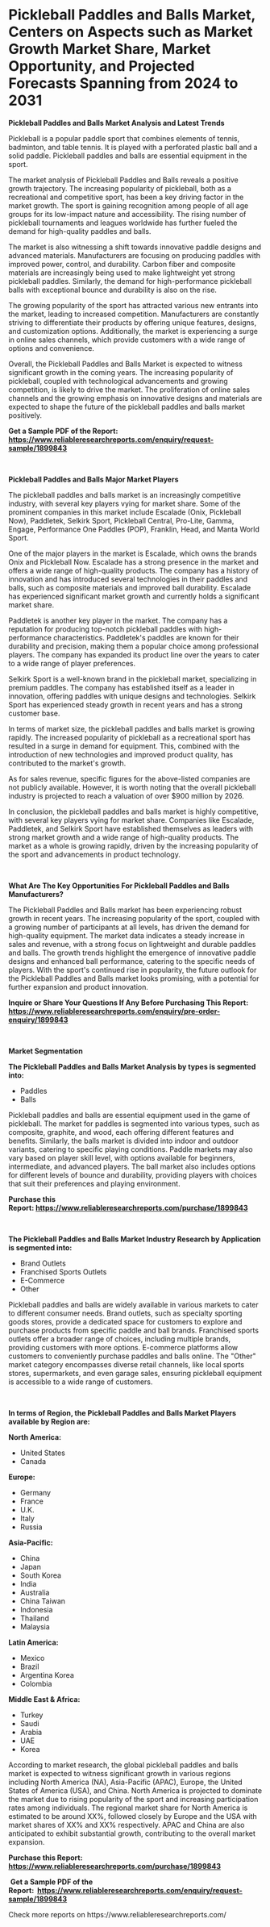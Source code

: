 <p><h1>Pickleball Paddles and Balls Market, Centers on Aspects such as Market Growth Market Share, Market Opportunity, and Projected Forecasts Spanning from 2024 to 2031</h1></p><p><strong>Pickleball Paddles and Balls Market Analysis and Latest Trends</strong></p>
<p><p>Pickleball is a popular paddle sport that combines elements of tennis, badminton, and table tennis. It is played with a perforated plastic ball and a solid paddle. Pickleball paddles and balls are essential equipment in the sport.</p><p>The market analysis of Pickleball Paddles and Balls reveals a positive growth trajectory. The increasing popularity of pickleball, both as a recreational and competitive sport, has been a key driving factor in the market growth. The sport is gaining recognition among people of all age groups for its low-impact nature and accessibility. The rising number of pickleball tournaments and leagues worldwide has further fueled the demand for high-quality paddles and balls.</p><p>The market is also witnessing a shift towards innovative paddle designs and advanced materials. Manufacturers are focusing on producing paddles with improved power, control, and durability. Carbon fiber and composite materials are increasingly being used to make lightweight yet strong pickleball paddles. Similarly, the demand for high-performance pickleball balls with exceptional bounce and durability is also on the rise.</p><p>The growing popularity of the sport has attracted various new entrants into the market, leading to increased competition. Manufacturers are constantly striving to differentiate their products by offering unique features, designs, and customization options. Additionally, the market is experiencing a surge in online sales channels, which provide customers with a wide range of options and convenience.</p><p>Overall, the Pickleball Paddles and Balls Market is expected to witness significant growth in the coming years. The increasing popularity of pickleball, coupled with technological advancements and growing competition, is likely to drive the market. The proliferation of online sales channels and the growing emphasis on innovative designs and materials are expected to shape the future of the pickleball paddles and balls market positively.</p></p>
<p><strong>Get a Sample PDF of the Report:&nbsp; <a href="https://www.reliableresearchreports.com/enquiry/request-sample/1899843">https://www.reliableresearchreports.com/enquiry/request-sample/1899843</a></strong></p>
<p>&nbsp;</p>
<p><strong>Pickleball Paddles and Balls Major Market Players</strong></p>
<p><p>The pickleball paddles and balls market is an increasingly competitive industry, with several key players vying for market share. Some of the prominent companies in this market include Escalade (Onix, Pickleball Now), Paddletek, Selkirk Sport, Pickleball Central, Pro-Lite, Gamma, Engage, Performance One Paddles (POP), Franklin, Head, and Manta World Sport.</p><p>One of the major players in the market is Escalade, which owns the brands Onix and Pickleball Now. Escalade has a strong presence in the market and offers a wide range of high-quality products. The company has a history of innovation and has introduced several technologies in their paddles and balls, such as composite materials and improved ball durability. Escalade has experienced significant market growth and currently holds a significant market share.</p><p>Paddletek is another key player in the market. The company has a reputation for producing top-notch pickleball paddles with high-performance characteristics. Paddletek's paddles are known for their durability and precision, making them a popular choice among professional players. The company has expanded its product line over the years to cater to a wide range of player preferences.</p><p>Selkirk Sport is a well-known brand in the pickleball market, specializing in premium paddles. The company has established itself as a leader in innovation, offering paddles with unique designs and technologies. Selkirk Sport has experienced steady growth in recent years and has a strong customer base.</p><p>In terms of market size, the pickleball paddles and balls market is growing rapidly. The increased popularity of pickleball as a recreational sport has resulted in a surge in demand for equipment. This, combined with the introduction of new technologies and improved product quality, has contributed to the market's growth.</p><p>As for sales revenue, specific figures for the above-listed companies are not publicly available. However, it is worth noting that the overall pickleball industry is projected to reach a valuation of over $900 million by 2026.</p><p>In conclusion, the pickleball paddles and balls market is highly competitive, with several key players vying for market share. Companies like Escalade, Paddletek, and Selkirk Sport have established themselves as leaders with strong market growth and a wide range of high-quality products. The market as a whole is growing rapidly, driven by the increasing popularity of the sport and advancements in product technology.</p></p>
<p>&nbsp;</p>
<p><strong>What Are The Key Opportunities For Pickleball Paddles and Balls Manufacturers?</strong></p>
<p><p>The Pickleball Paddles and Balls market has been experiencing robust growth in recent years. The increasing popularity of the sport, coupled with a growing number of participants at all levels, has driven the demand for high-quality equipment. The market data indicates a steady increase in sales and revenue, with a strong focus on lightweight and durable paddles and balls. The growth trends highlight the emergence of innovative paddle designs and enhanced ball performance, catering to the specific needs of players. With the sport's continued rise in popularity, the future outlook for the Pickleball Paddles and Balls market looks promising, with a potential for further expansion and product innovation.</p></p>
<p><strong>Inquire or Share Your Questions If Any Before Purchasing This Report: <a href="https://www.reliableresearchreports.com/enquiry/pre-order-enquiry/1899843">https://www.reliableresearchreports.com/enquiry/pre-order-enquiry/1899843</a></strong></p>
<p>&nbsp;</p>
<p><strong>Market Segmentation</strong></p>
<p><strong>The Pickleball Paddles and Balls Market Analysis by types is segmented into:</strong></p>
<p><ul><li>Paddles</li><li>Balls</li></ul></p>
<p><p>Pickleball paddles and balls are essential equipment used in the game of pickleball. The market for paddles is segmented into various types, such as composite, graphite, and wood, each offering different features and benefits. Similarly, the balls market is divided into indoor and outdoor variants, catering to specific playing conditions. Paddle markets may also vary based on player skill level, with options available for beginners, intermediate, and advanced players. The ball market also includes options for different levels of bounce and durability, providing players with choices that suit their preferences and playing environment.</p></p>
<p><strong>Purchase this Report:&nbsp;<a href="https://www.reliableresearchreports.com/purchase/1899843">https://www.reliableresearchreports.com/purchase/1899843</a></strong></p>
<p>&nbsp;</p>
<p><strong>The Pickleball Paddles and Balls Market Industry Research by Application is segmented into:</strong></p>
<p><ul><li>Brand Outlets</li><li>Franchised Sports Outlets</li><li>E-Commerce</li><li>Other</li></ul></p>
<p><p>Pickleball paddles and balls are widely available in various markets to cater to different consumer needs. Brand outlets, such as specialty sporting goods stores, provide a dedicated space for customers to explore and purchase products from specific paddle and ball brands. Franchised sports outlets offer a broader range of choices, including multiple brands, providing customers with more options. E-commerce platforms allow customers to conveniently purchase paddles and balls online. The "Other" market category encompasses diverse retail channels, like local sports stores, supermarkets, and even garage sales, ensuring pickleball equipment is accessible to a wide range of customers.</p></p>
<p>&nbsp;</p>
<p><strong>In terms of Region, the Pickleball Paddles and Balls Market Players available by Region are:</strong></p>
<p>
    <p> <strong> North America: </strong>
        <ul>
            <li>United States</li>
            <li>Canada</li>
        </ul>
        </p> 
    <p> <strong> Europe: </strong>
        <ul>
            <li>Germany</li>
            <li>France</li>
            <li>U.K.</li>
            <li>Italy</li>
            <li>Russia</li>
        </ul>
        </p> 
    <p> <strong> Asia-Pacific: </strong>
        <ul>
            <li>China</li>
            <li>Japan</li>
            <li>South Korea</li>
            <li>India</li>
            <li>Australia</li>
            <li>China Taiwan</li>
            <li>Indonesia</li>
            <li>Thailand</li>
            <li>Malaysia</li>
        </ul>
        </p> 
    <p> <strong> Latin America: </strong>
        <ul>
            <li>Mexico</li>
            <li>Brazil</li>
            <li>Argentina Korea</li>
            <li>Colombia</li>
        </ul>
        </p> 
    <p> <strong> Middle East & Africa: </strong>
        <ul>
            <li>Turkey</li>
            <li>Saudi</li>
            <li>Arabia</li>
            <li>UAE</li>
            <li>Korea</li>
        </ul>
    </p>
    </p>
<p><p>According to market research, the global pickleball paddles and balls market is expected to witness significant growth in various regions including North America (NA), Asia-Pacific (APAC), Europe, the United States of America (USA), and China. North America is projected to dominate the market due to rising popularity of the sport and increasing participation rates among individuals. The regional market share for North America is estimated to be around XX%, followed closely by Europe and the USA with market shares of XX% and XX% respectively. APAC and China are also anticipated to exhibit substantial growth, contributing to the overall market expansion.</p></p>
<p><strong>Purchase this Report: <a href="https://www.reliableresearchreports.com/purchase/1899843">https://www.reliableresearchreports.com/purchase/1899843</a></strong></p>
<p>&nbsp;<strong>Get a Sample PDF of the Report:&nbsp;&nbsp;<a href="https://www.reliableresearchreports.com/enquiry/request-sample/1899843">https://www.reliableresearchreports.com/enquiry/request-sample/1899843</a></strong></p>
<p><strong></strong></p>
<p>Check more reports on https://www.reliableresearchreports.com/</p>